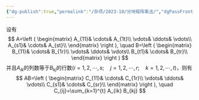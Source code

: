 ```yaml
---
{"dg-publish":true,"permalink":"/杂项/2023-10/分块矩阵乘法/","dgPassFrontmatter":true}
---
```


设有
$$
A=\left ( \begin{matrix} A_{11}& \cdots& A_{1t}\\ \vdots& \ddots& \vdots\\ A_{s1}& \cdots& A_{st}\\ \end{matrix} \right ), \quad B=\left ( \begin{matrix} B_{11}& \cdots& B_{1r}\\ \vdots& \ddots& \vdots\\ B_{t1}& \cdots& B_{tr}\\ \end{matrix} \right )
$$
并且$A_{ik}$的列数等于$B_{kj}$的行数$(i=1, 2, \cdots, s; \quad j=1, 2, \cdots, r; \quad k=1, 2, \cdots, t)$，则有
$$
AB=\left ( \begin{matrix} C_{11}& \cdots& C_{1r}\\ \vdots& \ddots& \vdots\\ C_{s1}& \cdots& C_{sr}\\ \end{matrix} \right ), \quad C_{ij}=\sum_{k=1}^{t} A_{ik} B_{kj}
$$